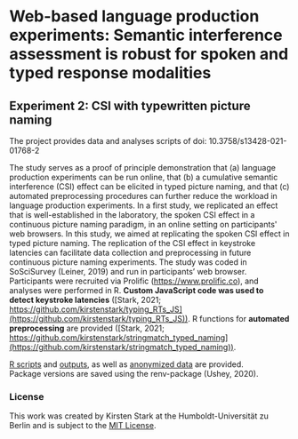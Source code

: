 # Web-based language production experiments: Semantic interference assessment is robust for spoken and typed response modalities
## Experiment 2: CSI with typewritten picture naming

The project provides data and analyses scripts of doi:  10.3758/s13428-021-01768-2

The study serves as a proof of principle demonstration that (a) language production experiments can be run online, that (b) a cumulative semantic interference (CSI) effect can be elicited in typed picture naming, and that (c) automated preprocessing procedures can further reduce the workload in language production experiments. In a first study, we replicated an effect that is well-established in the laboratory, the spoken CSI effect in a continuous picture naming paradigm, in an online setting on participants' web browsers. In this study, we aimed at replicating the spoken CSI effect in typed picture naming. The replication of the CSI effect in keystroke latencies can facilitate data collection and preprocessing in future continuous picture naming experiments.
The study was coded in SoSciSurvey (Leiner, 2019) and run in participants’ web browser. Participants were recruited via Prolific (https://www.prolific.co), and analyses were performed in R. 
**Custom JavaScript code was used to detect keystroke latencies** ([Stark, 2021; https://github.com/kirstenstark/typing_RTs_JS](https://github.com/kirstenstark/typing_RTs_JS)). R functions for **automated preprocessing** are provided ([Stark, 2021; https://github.com/kirstenstark/stringmatch_typed_naming](https://github.com/kirstenstark/stringmatch_typed_naming)). 

[R scripts](https://github.com/kirstenstark/CSI_online_typing/tree/main/scripts/code) and [outputs](https://github.com/kirstenstark/CSI_online_typing/tree/main/scripts/github), as well as [anonymized data](https://github.com/kirstenstark/CSI_online_typing/tree/main/data) are provided.  
Package versions are saved using the renv-package (Ushey, 2020). 



### License
This work was created by Kirsten Stark at the Humboldt-Universität zu Berlin and is subject to the [MIT License](https://github.com/kirstenstark/CSI_online_typing/blob/main/LICENSE).
